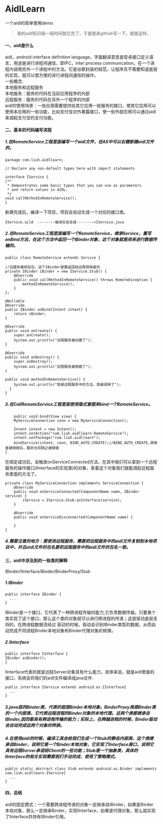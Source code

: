 # AidlLearn
一个aidl的简单使用demo
>我的aidl知识隔一段时间就忘完了，于是就来github写一下。就是这样。
#### 一、aidl是什么
aidl，android interface definition language，字面翻译意思是安卓接口定义语言，用途是进行进程间通信，即IPC，inter process communication，在一个进程内调用另外一个进程中的方法。它是谷歌封装的规范，让程序员不需要知道底层的实现，就可以很方便的进行进程间通信的操作。<br>
一些概念:<br>
本地服务和远程服务<br>
本地服务：服务的代码在当前应用程序的内部<br>
远程服务：服务的代码在另外一个程序的内部<br>
aidl的使用场景：一些应用需要提供给其它应用一些服务的接口，使其它应用可以使用本应用的一些功能，比如支付宝对外暴露接口，使一些外部应用可以通过aidl来调起支付宝的支付功能。

#### 二、基本的代码编写流程

##### 1.在RemoteService工程里面编写一个aidl文件，在AS中可以右键新建aidl文件的。
    package com.liuh.aidllearn;

    // Declare any non-default types here with import statements

    interface IService {
    /**
     * Demonstrates some basic types that you can use as parameters
     * and return values in AIDL.
     */
    void callMethodInRemoteService();
    }
新建完成后，编译一下项目，项目会自动生成一个对应的接口类。

    IService.aild  --------编译后会生成-------->IService.java
##### 2.在RemoteService工程里面编写一个RemoteService，继承Service，重写onBind方法，在这个方法中返回一个IBinder对象，这个对象就是用来进行数据传输的。

    public class RemoteService extends Service {

    //当服务被绑定后，这个IBinder是要返回给远程调用者的
    private IBinder iBinder = new IService.Stub() {
        @Override
        public void callMethodInRemoteService() throws RemoteException {
            methodInRemoteService();
        }
    };

    @Nullable
    @Override
    public IBinder onBind(Intent intent) {
        return iBinder;
    }

    @Override
    public void onCreate() {
        super.onCreate();
        System.out.println("远程服务被创建了");
    }

    @Override
    public void onDestroy() {
        super.onDestroy();
        System.out.println("远程服务被销毁了");
    }

    public void methodInRemoteService() {
        System.out.println("我是远程服务中的方法，我被调用了");
      }
    }
##### 3.在CallRemoteService工程里面使用隐式意图来bind一个RemoteService。
    
        public void bind(View view) {
        MyServiceConnection conn = new MyServiceConnection();

        Intent intent = new Intent();
        intent.setAction("com.liuh.aidllearn.RemoteService");
        intent.setPackage("com.liuh.aidllearn");
        bindService(intent, conn, BIND_AUTO_CREATE);//BIND_AUTO_CREATE,调用者被销毁后，服务也将随之被销毁
    }
    
在绑定成功后，会触发onServiceConnected方法，在其中我们可以拿到一个远程服务的操作接口(IInterface的实现类)的对象，拿着这个对象我们就能调起远程服务里面的方法了。
    
    private class MyServiceConnection implements ServiceConnection {
        @Override
        public void onServiceConnected(ComponentName name, IBinder service) {
            iService = IService.Stub.asInterface(service);
        }

        @Override
        public void onServiceDisconnected(ComponentName name) {

        }
    }
    
##### 4.需要注意的地方：要使用远程服务，需要把远程服务中的aidl文件复制到本地项目中，并且aidl文件的包名要和远程服务中的aidl文件的包名一致。

#### 三、aidl中涉及到的一些类的解释
IBinder/IInterface/Binder/BinderProxy/Stub
##### 1.IBinder
    public interface IBinder {
      ...
    }
IBinder是一个接口，它代表了一种跨进程传输的能力,它负责数据传输。只要某个类实现了这个接口，那么这个类的对象就可以进行跨进程的传递；这是驱动底层支持的，在跨进程数据流经过
驱动的时候，驱动会识别IBinder类型的数据，从而自动完成不同进程Binder本地对象和Binder代理对象的转换。
##### 2.IInterface
    public interface IInterface {
    IBinder asBinder();
    }
IInterface代表的就是远程Server对象具有什么能力，具体来说，就是aidl里面的接口，系统会将我们的aidl文件编译成java文件.
    
    public interface IService extends android.os.IInterface{
      ...
    }
##### 3.java层的Binder类，代表的就是Binder本地对象。BinderProxy类是Binder类的一个内部类，它代表远程进程的Binder对象的本地代理。这两个类都继承自IBinder,因而都具有跨进程传输的能力；实际上，在跨越进程的时候，Binder驱动会自动完成这两个对象的转换。
##### 4.在使用aidl的时候，编译工具会给我们生成一个Stub的静态内部类，这个类继承自Binder，说明它是一个Binder本地对象，它实现了IInterface接口，说明它具有远程Server承诺给Client的一些功能；Stub是一个抽象类，具体的IInterface的相关实现需要我们手动完成，使用了策略模式。
    
    public static abstract class Stub extends android.os.Binder implements com.liuh.aidllearn.IService{
      ...
    }
#### 四、总结
aidl的固定模式：一个需要跨进程传递的对象一定继承自IBinder，如果是Binder本地对象，那么一定继承Binder，实现IInterface，如果是代理对象，那么就实现了IInterface并持有IBinder引用。














    
    
    
